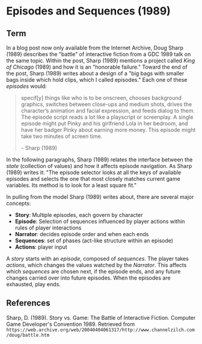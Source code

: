 # Episodes and Sequences (1989)

## Term

In a blog post now only available from the Internet Archive, Doug Sharp (1989) describes the "battle" of interactive fiction from a GDC 1989 talk on the same topic. Within the post, Sharp (1989) mentions a project called *King of Chicago* (1989) and how it is an "honorable failure." Toward the end of the post, Sharp (1989) writes about a design of a "big bags with smaller bags inside which hold clips, which I called episodes." Each one of these *episodes* would:

> specif[y] things like who is to be onscreen, chooses background graphics, switches between close-ups and medium shots, drives the character’s animation and facial expression, and feeds dialog to them. The episode script reads a lot like a playscript or screenplay. A single episode might put Pinky and his girlfriend Lola in her bedroom, and have her badger Pinky about earning more money. This episode might take two minutes of screen time.
>
> \- Sharp (1989)

In the following paragraphs, Sharp (1989) relates the interface between the *state* (collection of values) and how it affects episode navigation. As Sharp (1989) writes it: "The episode selector looks at all the keys of available episodes and selects the one that most closely matches current game variables. Its method is to look for a least square fit."

In pulling from the model Sharp (1989) writes about, there are several major concepts:

* **Story**: Multiple episodes, each govern by character
* **Episode**: Selection of sequences influenced by player actions within rules of player interactions
* **Narrator**: decides episode order and when each ends
* **Sequences**: set of phases (act-like structure within an episode)
* **Actions**: player input

A *story* starts with an *episode*, composed of *sequences*. The player takes *actions*, which changes the values watched by the *Narrator*. This affects which *sequences* are chosen next, if the episode ends, and any future changes carried over into future episodes. When the episodes are exhausted, play ends.

## References

Sharp, D. (1989). Story vs. Game: The Battle of Interactive Fiction. Computer Game Developer's Convention 1989. Retrieved from `https://web.archive.org/web/20040404061317/http://www.channelzilch.com/doug/battle.htm`
